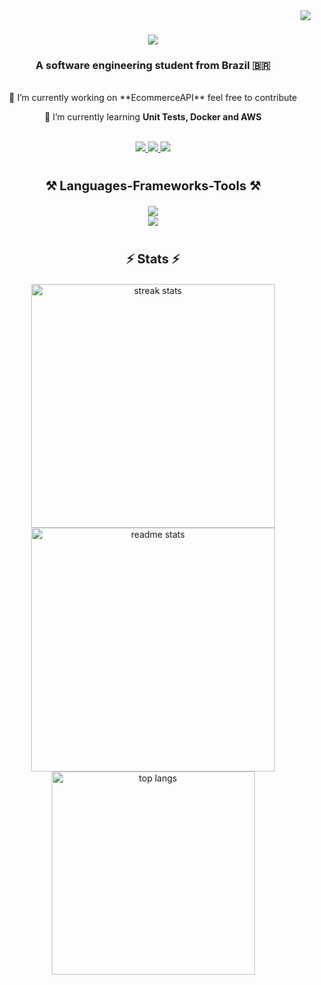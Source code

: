 <img align="right" src="https://visitor-badge.laobi.icu/badge?page_id=gustavoglins.gustavoglins"/>

<h1 align="center">
    <img src="https://readme-typing-svg.herokuapp.com/?font=Righteous&size=35&center=true&vCenter=true&width=500&height=70&duration=3500&lines=Gustavo+Guimarães+Lins;"/>
</h1>

<h3 align="center">A software engineering student from Brazil 🇧🇷</h3>

<br>

<div align="center">
 🔭 I’m currently working on **EcommerceAPI** feel free to contribute
 
 🌱 I’m currently learning **Unit Tests, Docker and AWS**
</div>

<br>
 
<div align="center"> 
    <a href="https://www.instagram.com/1gustavolins/">
        <img src="https://img.shields.io/badge/Instagram-000?style=for-the-badge&logo=instagram&logoColor=3CAEEB"/>
  </a>
  <a href="https://www.linkedin.com/in/gustavoglins/" target="_blank">
    <img src="https://img.shields.io/badge/LinkedIn-000?style=for-the-badge&logo=linkedin&logoColor=3CAEEB" target="_blank" />
  </a>
  <a href="https://gustavoglins.github.io" target="_blank">
     <img src="https://img.shields.io/badge/Portfolio-000?style=for-the-badge&logo=todoist&logoColor=3CAEEB" target="_blank" /> <!-- sqlite, safari, google-chrome are other good icon options -->
  </a>
</div>

#

<p align="center" style="font-size:20px;">
  <strong>⚒️ Languages-Frameworks-Tools ⚒️</strong>
</p>

<div align="center">
    <img src="https://skillicons.dev/icons?i=java,spring,hibernate,postgresql,mysql,mongodb"/>
    <br>
    <img src="https://skillicons.dev/icons?i=html,css,idea,eclipse,vscode,git,github"/>
    <br>
</div>

#

<p align="center" style="font-size:20px;">
  <strong>⚡ Stats ⚡</strong>
</p>

<div align=center>
  <img width=390 src="https://github-readme-streak-stats-salesp07.vercel.app/?user=gustavoglins&count_private=true&theme=react&border_radius=10" alt="streak stats"/>

  <img width=390 src="https://github-readme-stats-salesp07.vercel.app/api?username=gustavoglins&count_private=true&show_icons=true&theme=react&rank_icon=github&border_radius=10" alt="readme stats" />

  <img width=325 align="center" src="https://github-readme-stats-salesp07.vercel.app/api/top-langs/?username=gustavoglins&hide=HTML&langs_count=8&layout=compact&theme=react&border_radius=10&size_weight=0.5&count_weight=0.5&exclude_repo=github-readme-stats" alt="top langs" />
</div>
